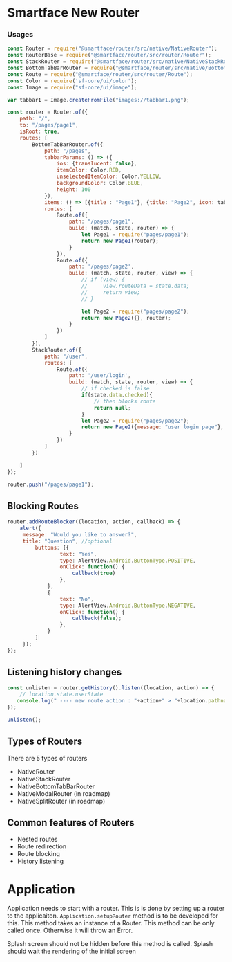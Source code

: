 # Smartface New Router

### Usages

```javascript
const Router = require("@smartface/router/src/native/NativeRouter");
const RouterBase = require("@smartface/router/src/router/Router");
const StackRouter = require("@smartface/router/src/native/NativeStackRouter");
const BottomTabBarRouter = require("@smartface/router/src/native/BottomTabBarRouter");
const Route = require("@smartface/router/src/router/Route");
const Color = require('sf-core/ui/color');
const Image = require("sf-core/ui/image");

var tabbar1 = Image.createFromFile("images://tabbar1.png");

const router = Router.of({
    path: "/",
    to: "/pages/page1",
    isRoot: true,
    routes: [
        BottomTabBarRouter.of({
            path: "/pages",
            tabbarParams: () => ({
                ios: {translucent: false},
                itemColor: Color.RED,
                unselectedItemColor: Color.YELLOW,
                backgroundColor: Color.BLUE,
                height: 100
            }),
            items: () => [{title : "Page1"}, {title: "Page2", icon: tabbar1}],
            routes: [
                Route.of({
                    path: "/pages/page1",
                    build: (match, state, router) => {
                        let Page1 = require("pages/page1");
                        return new Page1(router);
                    }
                }),
                Route.of({
                    path: '/pages/page2',
                    build: (match, state, router, view) => {
                        // if (view) {
                        //     view.routeData = state.data;
                        //     return view;
                        // }

                        let Page2 = require("pages/page2");
                        return new Page2({}, router);
                    }
                })
            ]
        }),
        StackRouter.of({
            path: "/user",
            routes: [
                Route.of({
                    path: '/user/login',
                    build: (match, state, router, view) => {
                        // if checked is false
                        if(state.data.checked){
                            // then blocks route
                            return null;
                        }
                        let Page2 = require("pages/page2");
                        return new Page2({message: "user login page"}, router);
                    }
                })
            ]
        })

    ]
});

router.push("/pages/page1");
```
## Blocking Routes

```js
router.addRouteBlocker((location, action, callback) => {
    alert({
     message: "Would you like to answer?",
     title: "Question", //optional
         buttons: [{
                 text: "Yes",
                 type: AlertView.Android.ButtonType.POSITIVE,
                 onClick: function() {
                     callback(true)
                 },
             },
             {
                 text: "No",
                 type: AlertView.Android.ButtonType.NEGATIVE,
                 onClick: function() {
                     callback(false);
                 },
             }
         ]
     });
});
```
## Listening history changes
```js
const unlisten = router.getHistory().listen((location, action) => {
    // location.state.userState
   console.log(" ---- new route action : "+action+" > "+location.pathname); 
});

unlisten();
```

## Types of Routers
There are 5 types of routers
- NativeRouter
- NativeStackRouter
- NativeBottomTabBarRouter
- NativeModalRouter (in roadmap)
- NativeSplitRouter (in roadmap)


## Common features of Routers
- Nested routes
- Route redirection
- Route blocking
- History listening

# Application
Application needs to start with a router. This is is done by setting up a router to the applicaiton.
`Application.setupRouter` method is to be developed for this.
This method takes an instance of a Router.
This method can be only called once. Otherwise it will throw an Error.

Splash screen should not be hidden before this method is called. Splash should wait the rendering of the initial screen

